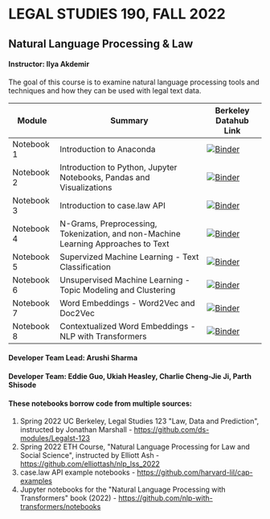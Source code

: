 # LEGAL STUDIES 190, FALL 2022
## Natural Language Processing & Law
#### Instructor: Ilya Akdemir

The goal of this course is to examine natural language processing tools and techniques and how they can be used with legal text data. 

| Module         | Summary                                      |Berkeley Datahub Link           |
|-----------------|----------------------------------------------|--------------------------------|
| Notebook 1     | Introduction to Anaconda                     | [![Binder](https://img.shields.io/badge/Launch-UCB%20Datahub-blue.svg)](https://datahub.berkeley.edu/hub/user-redirect/git-pull?repo=https%3A%2F%2Fgithub.com%2Fds-modules%2FLEGAL-190-FA22&branch=main&urlpath=tree%2FLEGAL-190-FA22%2FLab+1%2FLab_1.ipynb) |
| Notebook 2     | Introduction to Python, Jupyter Notebooks, Pandas and Visualizations   | [![Binder](https://img.shields.io/badge/Launch-UCB%20Datahub-blue.svg)](https://datahub.berkeley.edu/hub/user-redirect/git-pull?repo=https%3A%2F%2Fgithub.com%2Fds-modules%2FLEGAL-190-FA22&branch=main&urlpath=tree%2FLEGAL-190-FA22%2FLab+2%2FLab_2.ipynb) |
| Notebook 3     | Introduction to case.law API                        | [![Binder](https://img.shields.io/badge/Launch-UCB%20Datahub-blue.svg)](https://datahub.berkeley.edu/hub/user-redirect/git-pull?repo=https%3A%2F%2Fgithub.com%2Fds-modules%2FLEGAL-190-FA22&branch=main&urlpath=tree%2FLEGAL-190-FA22%2FLab+3%2FLab_3.ipynb) |
| Notebook 4     | N-Grams, Preprocessing, Tokenization, and non-Machine Learning Approaches to Text                    | [![Binder](https://img.shields.io/badge/Launch-UCB%20Datahub-blue.svg)](https://datahub.berkeley.edu/hub/user-redirect/git-pull?repo=https%3A%2F%2Fgithub.com%2Fds-modules%2FLEGAL-190-FA22&branch=main&urlpath=tree%2FLEGAL-190-FA22%2FLab+4%2FLab_4.ipynb) |
| Notebook 5     | Supervized Machine Learning - Text Classification                          | [![Binder](https://img.shields.io/badge/Launch-UCB%20Datahub-blue.svg)](https://datahub.berkeley.edu/hub/user-redirect/git-pull?repo=https%3A%2F%2Fgithub.com%2Fds-modules%2FLEGAL-190-FA22&branch=main&urlpath=tree%2FLEGAL-190-FA22%2FLab+5%2FLab5_Final.ipynb) |
| Notebook 6     | Unsupervised Machine Learning - Topic Modeling and Clustering                | [![Binder](https://img.shields.io/badge/Launch-UCB%20Datahub-blue.svg)](https://datahub.berkeley.edu/hub/user-redirect/git-pull?repo=https%3A%2F%2Fgithub.com%2Fds-modules%2FLEGAL-190-FA22&branch=main&urlpath=tree%2FLEGAL-190-FA22%2FLab+6%2FLab_6.ipynb) |
| Notebook 7     | Word Embeddings - Word2Vec and Doc2Vec                         | [![Binder](https://img.shields.io/badge/Launch-UCB%20Datahub-blue.svg)](https://datahub.berkeley.edu/hub/user-redirect/git-pull?repo=https%3A%2F%2Fgithub.com%2Fds-modules%2FLEGAL-190-FA22&branch=main&urlpath=tree%2FLEGAL-190-FA22%2FLab+7%2FLab_7.ipynb) |
| Notebook 8     | Contextualized Word Embeddings - NLP with Transformers                        | [![Binder](https://img.shields.io/badge/Launch-UCB%20Datahub-blue.svg)](https://datahub.berkeley.edu/hub/user-redirect/git-pull?repo=https%3A%2F%2Fgithub.com%2Fds-modules%2FLEGAL-190-FA22&branch=main&urlpath=tree%2FLEGAL-190-FA22%2FLab+8%2FLab_8_Final.ipynb) |


#### Developer Team Lead: Arushi Sharma
#### Developer Team: Eddie Guo, Ukiah Heasley, Charlie Cheng-Jie Ji, Parth Shisode
#### These notebooks borrow code from multiple sources:
1) Spring 2022 UC Berkeley, Legal Studies 123 "Law, Data and Prediction", instructed by Jonathan Marshall - https://github.com/ds-modules/Legalst-123
2) Spring 2022 ETH Course, "Natural Language Processing for Law and Social Science", instructed by Elliott Ash - https://github.com/elliottash/nlp_lss_2022
3) case.law API example notebooks - https://github.com/harvard-lil/cap-examples
4) Jupyter notebooks for the "Natural Language Processing with Transformers" book (2022) - https://github.com/nlp-with-transformers/notebooks
